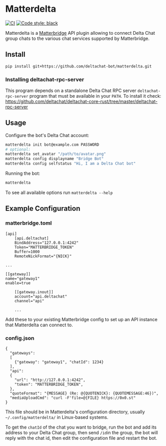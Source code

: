 # Matterdelta

[![CI](https://github.com/deltachat-bot/matterdelta/actions/workflows/python-ci.yml/badge.svg)](https://github.com/deltachat-bot/matterdelta/actions/workflows/python-ci.yml)
[![Code style: black](https://img.shields.io/badge/code%20style-black-000000.svg)](https://github.com/psf/black)

Matterdelta is a [Matterbridge](https://github.com/42wim/matterbridge) API plugin allowing to connect
Delta Chat group chats to the various chat services supported by Matterbridge.

## Install

```sh
pip install git+https://github.com/deltachat-bot/matterdelta.git
```

### Installing deltachat-rpc-server

This program depends on a standalone Delta Chat RPC server `deltachat-rpc-server` program that must be
available in your `PATH`. To install it check:
https://github.com/deltachat/deltachat-core-rust/tree/master/deltachat-rpc-server

## Usage

Configure the bot's Delta Chat account:

```sh
matterdelta init bot@example.com PASSWORD
# optional:
matterdelta set_avatar "/path/to/avatar.png"
matterdelta config displayname "Bridge Bot"
matterdelta config selfstatus "Hi, I am a Delta Chat bot"
```

Running the bot:

```sh
matterdelta
```

To see all available options run `matterdelta --help`

## Example Configuration

### matterbridge.toml

```
[api]
    [api.deltachat]
    BindAddress="127.0.0.1:4242"
    Token="MATTERBRIDGE_TOKEN"
    Buffer=1000
    RemoteNickFormat="{NICK}"

...

[[gateway]]
name="gateway1"
enable=true

    [[gateway.inout]]
    account="api.deltachat"
    channel="api"

    ...
```

Add these to your existing Matterbridge config to set up an API instance that Matterdelta can connect to.

### config.json

```
{
  "gateways":
  [
    {"gateway": "gateway1", "chatId": 1234}
  ],
  "api":
  {
    "url": "http://127.0.0.1:4242",
    "token": "MATTERBRIDGE_TOKEN",
  },
  "quoteFormat": "{MESSAGE} (Re: @{QUOTENICK}: {QUOTEMESSAGE:46})",
  "mediaUploadCmd": "curl -F'file=@{FILE} https://0x0.st"
}
```

This file should be in Matterdelta's configuration directory, usually `~/.config/matterdelta/`
in Linux-based systems.

To get the `chatId` of the chat you want to bridge, run the bot and add its address to your Delta Chat group,
then send `/id`in the group, the bot will reply with the chat id, then edit the configuration file
and restart the bot.
